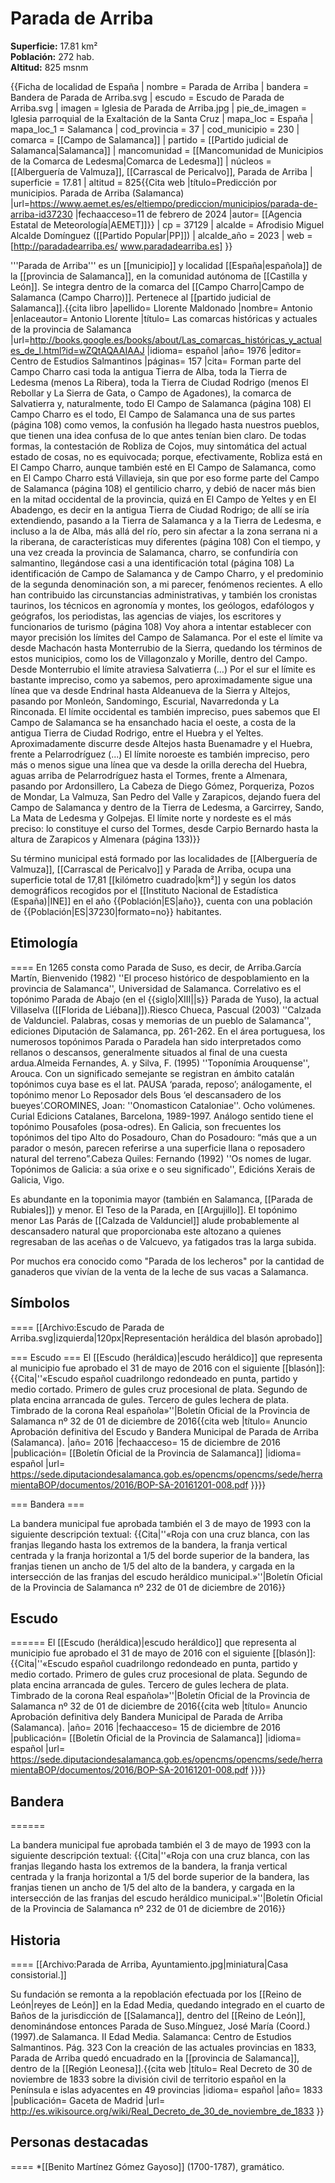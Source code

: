 # Parada de Arriba

**Superficie:** 17.81 km²  
**Población:** 272 hab.  
**Altitud:** 825 msnm  

{{Ficha de localidad de España
| nombre = Parada de Arriba
| bandera = Bandera de Parada de Arriba.svg
| escudo = Escudo de Parada de Arriba.svg
| imagen = Iglesia de Parada de Arriba.jpg
| pie_de_imagen = Iglesia parroquial de la Exaltación de la Santa Cruz
| mapa_loc = España
| mapa_loc_1 = Salamanca
| cod_provincia = 37
| cod_municipio = 230
| comarca = [[Campo de Salamanca]]
| partido = [[Partido judicial de Salamanca|Salamanca]]
| mancomunidad = [[Mancomunidad de Municipios de la Comarca de Ledesma|Comarca de Ledesma]]
| núcleos = [[Alberguería de Valmuza]], [[Carrascal de Pericalvo]], Parada de Arriba
| superficie = 17.81
| altitud = 825<ref>{{Cita web |título=Predicción por municipios. Parada de Arriba (Salamanca) |url=https://www.aemet.es/es/eltiempo/prediccion/municipios/parada-de-arriba-id37230 |fechaacceso=11 de febrero de 2024 |autor= [[Agencia Estatal de Meteorología|AEMET]]}}</ref>
| cp = 37129
| alcalde = Afrodisio Miguel Alcalde Domínguez ([[Partido Popular|PP]])
| alcalde_año = 2023
| web = [http://paradadearriba.es/ www.paradadearriba.es]
}}

'''Parada de Arriba''' es un [[municipio]] y localidad [[España|española]] de la [[provincia de Salamanca]], en la comunidad autónoma de [[Castilla y León]]. Se integra dentro de la comarca del [[Campo Charro|Campo de Salamanca (Campo Charro)]]. Pertenece al [[partido judicial de Salamanca]].<ref name=ref_duplicada_1>{{cita libro |apellido= Llorente Maldonado |nombre= Antonio |enlaceautor= Antonio Llorente |título= Las comarcas históricas y actuales de la provincia de Salamanca |url=http://books.google.es/books/about/Las_comarcas_históricas_y_actuales_de_l.html?id=wZQtAQAAIAAJ |idioma= español |año= 1976 |editor= Centro de Estudios Salmantinos |páginas= 157 |cita= Forman parte del Campo Charro casi toda la antigua Tierra de Alba, toda la Tierra de Ledesma (menos La Ribera), toda la Tierra de Ciudad Rodrigo (menos El Rebollar y La Sierra de Gata, o Campo de Agadones), la comarca de Salvatierra y, naturalmente, todo El Campo de Salamanca (página 108) El Campo Charro es el todo, El Campo de Salamanca una de sus partes (página 108) como vemos, la confusión ha llegado hasta nuestros pueblos, que tienen una idea confusa de lo que antes tenían bien claro. De todas formas, la contestación de Robliza de Cojos, muy sintomática del actual estado de cosas, no es equivocada; porque, efectivamente, Robliza está en El Campo Charro, aunque también esté en El Campo de Salamanca, como en El Campo Charro está Villavieja, sin que por eso forme parte del Campo de Salamanca (página 108) el gentilicio charro, y debió de nacer más bien en la mitad occidental de la provincia, quizá en El Campo de Yeltes y en El Abadengo, es decir en la antigua Tierra de Ciudad Rodrigo; de allí se iría extendiendo, pasando a la Tierra de Salamanca y a la Tierra de Ledesma, e incluso a la de Alba, más allá del río, pero sin afectar a la zona serrana ni a la riberana, de características muy diferentes (página 108) Con el tiempo, y una vez creada la provincia de Salamanca, charro, se confundiría con salmantino, llegándose casi a una identificación total (página 108) La identificación de Campo de Salamanca y de Campo Charro, y el predominio de la segunda denominación son, a mi parecer, fenómenos recientes. A ello han contribuido las circunstancias administrativas, y también los cronistas taurinos, los técnicos en agronomía y montes, los geólogos, edafólogos y geógrafos, los periodistas, las agencias de viajes, los escritores y funcionarios de turismo (página 108) Voy ahora a intentar establecer con mayor precisión los límites del Campo de Salamanca. Por el este el límite va desde Machacón hasta Monterrubio de la Sierra, quedando los términos de estos municipios, como los de Villagonzalo y Morille, dentro del Campo. Desde Monterrubio el límite atraviesa Salvatierra (…) Por el sur el límite es bastante impreciso, como ya sabemos, pero aproximadamente sigue una línea que va desde Endrinal hasta Aldeanueva de la Sierra y Altejos, pasando por Monleón, Sandomingo, Escurial, Navarredonda y La Rinconada. El límite occidental es también impreciso, pues sabemos que El Campo de Salamanca se ha ensanchado hacia el oeste, a costa de la antigua Tierra de Ciudad Rodrigo, entre el Huebra y el Yeltes. Aproximadamente discurre desde Altejos hasta Buenamadre y el Huebra, frente a Pelarrodríguez (...) El límite noroeste es también impreciso, pero más o menos sigue una línea que va desde la orilla derecha del Huebra, aguas arriba de Pelarrodríguez hasta el Tormes, frente a Almenara, pasando por Ardonsillero, La Cabeza de Diego Gómez, Porqueriza, Pozos de Mondar, La Valmuza, San Pedro del Valle y Zarapicos, dejando fuera del Campo de Salamanca y dentro de la Tierra de Ledesma, a Garcirrey, Sando, La Mata de Ledesma y Golpejas. El límite norte y nordeste es el más preciso: lo constituye el curso del Tormes, desde Carpio Bernardo hasta la altura de Zarapicos y Almenara (página 133)}}</ref>

Su término municipal está formado por las localidades de [[Alberguería de Valmuza]], [[Carrascal de Pericalvo]] y Parada de Arriba, ocupa una superficie total de 17,81&nbsp;[[kilómetro cuadrado|km²]] y según los datos demográficos recogidos por el [[Instituto Nacional de Estadística (España)|INE]] en el año {{Población|ES|año}}, cuenta con una población de {{Población|ES|37230|formato=no}} habitantes.

## Etimología

====
En 1265 consta como Parada de Suso, es decir, de Arriba.<ref>García Martín, Bienvenido (1982) ''El proceso histórico de despoblamiento en la provincia de Salamanca'', Universidad de Salamanca.</ref> Correlativo es el topónimo Parada de Abajo (en el {{siglo|XIII||s}} Parada de Yuso), la actual Villaselva ([[Florida de Liébana]]).<ref name=LibCalz>Riesco Chueca, Pascual (2003) ''Calzada de Valdunciel. Palabras, cosas y memorias de un pueblo de Salamanca'', ediciones Diputación de Salamanca, pp. 261-262.</ref> En el área portuguesa, los numerosos topónimos Parada o Paradela han sido interpretados como rellanos o descansos, generalmente situados al final de una cuesta ardua.<ref>Almeida Fernandes, A. y Silva, F. (1995) ''Toponímia Arouquense'', Arouca.</ref> Con un significado semejante se registran en ámbito catalán topónimos cuya base es el lat. PAUSA ‘parada, reposo’; análogamente, el topónimo menor Lo Reposador dels Bous ‘el descansadero de los bueyes’.<ref name=OC>COROMINES, Joan: ''Onomasticon Cataloniae''. Ocho volúmenes. Curial Edicions Catalanes, Barcelona, 1989-1997.</ref> Análogo sentido tiene el topónimo Pousafoles (posa-odres). En Galicia, son frecuentes los topónimos del tipo Alto do Posadouro, Chan do Posadouro: “más que a un parador o mesón, parecen referirse a una superficie llana o reposadero natural del terreno”.<ref>Cabeza Quiles: Fernando (1992) ''Os nomes de lugar. Topónimos de Galicia: a súa orixe e o seu significado'', Edicións Xerais de Galicia, Vigo.</ref> 

Es abundante en la toponimia mayor (también en Salamanca, [[Parada de Rubiales]]) y menor. El Teso de la Parada, en [[Argujillo]]. El topónimo menor Las Parás de [[Calzada de Valdunciel]] alude probablemente al descansadero natural que proporcionaba este altozano a quienes regresaban de las aceñas o de Valcuevo, ya fatigados tras la larga subida.<ref name=LibCalz/> 

Por muchos era conocido como "Parada de los lecheros" por la cantidad de ganaderos que vivían de la venta de la leche de sus vacas a Salamanca.

## Símbolos

====
[[Archivo:Escudo de Parada de Arriba.svg|izquierda|120px|Representación heráldica del blasón aprobado]]

=== Escudo ===
El [[Escudo (heráldica)|escudo heráldico]] que representa al municipio fue aprobado el 31 de mayo de 2016 con el siguiente [[blasón]]:
{{Cita|''«Escudo español cuadrilongo redondeado en punta, partido y medio cortado. Primero de gules cruz procesional de plata. Segundo de plata encina arrancada de gules. Tercero de gules lechera de plata. Timbrado de la corona Real española»''|Boletín Oficial de la Provincia de Salamanca nº 32 de 01 de diciembre de 2016<ref name=ref_duplicada_5>{{cita web |título= Anuncio Aprobación definitiva del Escudo y Bandera Municipal de Parada de Arriba (Salamanca). |año= 2016 |fechaacceso= 15 de diciembre de 2016 |publicación= [[Boletín Oficial de la Provincia de Salamanca]] |idioma= español |url= https://sede.diputaciondesalamanca.gob.es/opencms/opencms/sede/herramientaBOP/documentos/2016/BOP-SA-20161201-008.pdf }}</ref>}}

=== Bandera ===

La bandera municipal fue aprobada también el 3 de mayo de 1993 con la siguiente descripción textual:
{{Cita|''«Roja con una cruz blanca, con las franjas llegando hasta los extremos de la bandera, la franja vertical centrada y la franja horizontal a 1/5 del borde superior de la bandera, las franjas tienen un ancho de 1/5 del alto de la bandera, y cargada en la intersección de las franjas del escudo heráldico municipal.»''|Boletín Oficial de la Provincia de Salamanca nº 232 de 01 de diciembre de 2016<ref name=ref_duplicada_5 />}}

## Escudo

======
El [[Escudo (heráldica)|escudo heráldico]] que representa al municipio fue aprobado el 31 de mayo de 2016 con el siguiente [[blasón]]:
{{Cita|''«Escudo español cuadrilongo redondeado en punta, partido y medio cortado. Primero de gules cruz procesional de plata. Segundo de plata encina arrancada de gules. Tercero de gules lechera de plata. Timbrado de la corona Real española»''|Boletín Oficial de la Provincia de Salamanca nº 32 de 01 de diciembre de 2016<ref name=ref_duplicada_5>{{cita web |título= Anuncio Aprobación definitiva dely Bandera Municipal de Parada de Arriba (Salamanca). |año= 2016 |fechaacceso= 15 de diciembre de 2016 |publicación= [[Boletín Oficial de la Provincia de Salamanca]] |idioma= español |url= https://sede.diputaciondesalamanca.gob.es/opencms/opencms/sede/herramientaBOP/documentos/2016/BOP-SA-20161201-008.pdf }}</ref>}}

## Bandera

======

La bandera municipal fue aprobada también el 3 de mayo de 1993 con la siguiente descripción textual:
{{Cita|''«Roja con una cruz blanca, con las franjas llegando hasta los extremos de la bandera, la franja vertical centrada y la franja horizontal a 1/5 del borde superior de la bandera, las franjas tienen un ancho de 1/5 del alto de la bandera, y cargada en la intersección de las franjas del escudo heráldico municipal.»''|Boletín Oficial de la Provincia de Salamanca nº 232 de 01 de diciembre de 2016<ref name=ref_duplicada_5 />}}

## Historia

====
[[Archivo:Parada de Arriba, Ayuntamiento.jpg|miniatura|Casa consistorial.]]

Su fundación se remonta a la repoblación efectuada por los [[Reino de León|reyes de León]] en la Edad Media, quedando integrado en el cuarto de Baños de la jurisdicción de [[Salamanca]], dentro del [[Reino de León]], denominándose entonces Parada de Suso.<ref>Mínguez, José María (Coord.) (1997).de Salamanca. II Edad Media. Salamanca: Centro de Estudios Salmantinos. Pág. 323</ref> Con la creación de las actuales provincias en 1833, Parada de Arriba quedó encuadrado en la [[provincia de Salamanca]], dentro de la [[Región Leonesa]].<ref>{{cita web |título= Real Decreto de 30 de noviembre de 1833 sobre la división civil de territorio español en la Península e islas adyacentes en 49 provincias |idioma= español |año= 1833 |publicación= Gaceta de Madrid |url= http://es.wikisource.org/wiki/Real_Decreto_de_30_de_noviembre_de_1833 }}</ref>

## Personas destacadas

====
*[[Benito Martínez Gómez Gayoso]] (1700-1787), gramático.